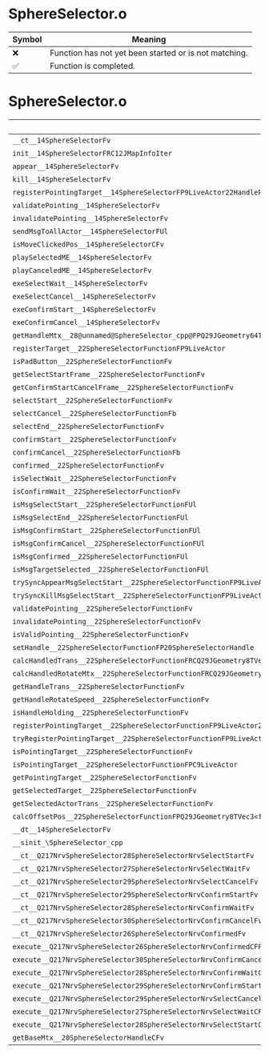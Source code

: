 # SphereSelector.o
| Symbol | Meaning 
| ------------- | ------------- 
| :x: | Function has not yet been started or is not matching. 
| :white_check_mark: | Function is completed. 


# SphereSelector.o
| Symbol | Decompiled? |
| ------------- | ------------- |
| `__ct__14SphereSelectorFv` | :x: |
| `init__14SphereSelectorFRC12JMapInfoIter` | :x: |
| `appear__14SphereSelectorFv` | :x: |
| `kill__14SphereSelectorFv` | :x: |
| `registerPointingTarget__14SphereSelectorFP9LiveActor22HandlePointingPriority` | :x: |
| `validatePointing__14SphereSelectorFv` | :x: |
| `invalidatePointing__14SphereSelectorFv` | :x: |
| `sendMsgToAllActor__14SphereSelectorFUl` | :x: |
| `isMoveClickedPos__14SphereSelectorCFv` | :x: |
| `playSelectedME__14SphereSelectorFv` | :x: |
| `playCanceledME__14SphereSelectorFv` | :x: |
| `exeSelectWait__14SphereSelectorFv` | :x: |
| `exeSelectCancel__14SphereSelectorFv` | :x: |
| `exeConfirmStart__14SphereSelectorFv` | :x: |
| `exeConfirmCancel__14SphereSelectorFv` | :x: |
| `getHandleMtx__28@unnamed@SphereSelector_cpp@FPQ29JGeometry64TPosition3<Q29JGeometry38TMatrix34<Q29JGeometry13SMatrix34C<f>>>` | :x: |
| `registerTarget__22SphereSelectorFunctionFP9LiveActor` | :x: |
| `isPadButton__22SphereSelectorFunctionFv` | :x: |
| `getSelectStartFrame__22SphereSelectorFunctionFv` | :x: |
| `getConfirmStartCancelFrame__22SphereSelectorFunctionFv` | :x: |
| `selectStart__22SphereSelectorFunctionFv` | :x: |
| `selectCancel__22SphereSelectorFunctionFb` | :x: |
| `selectEnd__22SphereSelectorFunctionFv` | :x: |
| `confirmStart__22SphereSelectorFunctionFv` | :x: |
| `confirmCancel__22SphereSelectorFunctionFb` | :x: |
| `confirmed__22SphereSelectorFunctionFv` | :x: |
| `isSelectWait__22SphereSelectorFunctionFv` | :x: |
| `isConfirmWait__22SphereSelectorFunctionFv` | :x: |
| `isMsgSelectStart__22SphereSelectorFunctionFUl` | :x: |
| `isMsgSelectEnd__22SphereSelectorFunctionFUl` | :x: |
| `isMsgConfirmStart__22SphereSelectorFunctionFUl` | :x: |
| `isMsgConfirmCancel__22SphereSelectorFunctionFUl` | :x: |
| `isMsgConfirmed__22SphereSelectorFunctionFUl` | :x: |
| `isMsgTargetSelected__22SphereSelectorFunctionFUl` | :x: |
| `trySyncAppearMsgSelectStart__22SphereSelectorFunctionFP9LiveActorUl` | :x: |
| `trySyncKillMsgSelectStart__22SphereSelectorFunctionFP9LiveActorUl` | :x: |
| `validatePointing__22SphereSelectorFunctionFv` | :x: |
| `invalidatePointing__22SphereSelectorFunctionFv` | :x: |
| `isValidPointing__22SphereSelectorFunctionFv` | :x: |
| `setHandle__22SphereSelectorFunctionFP20SphereSelectorHandle` | :x: |
| `calcHandledTrans__22SphereSelectorFunctionFRCQ29JGeometry8TVec3<f>PQ29JGeometry8TVec3<f>` | :x: |
| `calcHandledRotateMtx__22SphereSelectorFunctionFRCQ29JGeometry8TVec3<f>PQ29JGeometry64TPosition3<Q29JGeometry38TMatrix34<Q29JGeometry13SMatrix34C<f>>>` | :x: |
| `getHandleTrans__22SphereSelectorFunctionFv` | :x: |
| `getHandleRotateSpeed__22SphereSelectorFunctionFv` | :x: |
| `isHandleHolding__22SphereSelectorFunctionFv` | :x: |
| `registerPointingTarget__22SphereSelectorFunctionFP9LiveActor22HandlePointingPriority` | :x: |
| `tryRegisterPointingTarget__22SphereSelectorFunctionFP9LiveActor22HandlePointingPriority` | :x: |
| `isPointingTarget__22SphereSelectorFunctionFv` | :x: |
| `isPointingTarget__22SphereSelectorFunctionFPC9LiveActor` | :x: |
| `getPointingTarget__22SphereSelectorFunctionFv` | :x: |
| `getSelectedTarget__22SphereSelectorFunctionFv` | :x: |
| `getSelectedActorTrans__22SphereSelectorFunctionFv` | :x: |
| `calcOffsetPos__22SphereSelectorFunctionFPQ29JGeometry8TVec3<f>RCQ29JGeometry8TVec3<f>RCQ29JGeometry8TVec3<f>RCQ29JGeometry8TVec3<f>RCQ29JGeometry8TVec3<f>` | :x: |
| `__dt__14SphereSelectorFv` | :x: |
| `__sinit_\SphereSelector_cpp` | :white_check_mark: |
| `__ct__Q217NrvSphereSelector28SphereSelectorNrvSelectStartFv` | :white_check_mark: |
| `__ct__Q217NrvSphereSelector27SphereSelectorNrvSelectWaitFv` | :white_check_mark: |
| `__ct__Q217NrvSphereSelector29SphereSelectorNrvSelectCancelFv` | :white_check_mark: |
| `__ct__Q217NrvSphereSelector29SphereSelectorNrvConfirmStartFv` | :white_check_mark: |
| `__ct__Q217NrvSphereSelector28SphereSelectorNrvConfirmWaitFv` | :white_check_mark: |
| `__ct__Q217NrvSphereSelector30SphereSelectorNrvConfirmCancelFv` | :white_check_mark: |
| `__ct__Q217NrvSphereSelector26SphereSelectorNrvConfirmedFv` | :white_check_mark: |
| `execute__Q217NrvSphereSelector26SphereSelectorNrvConfirmedCFP5Spine` | :white_check_mark: |
| `execute__Q217NrvSphereSelector30SphereSelectorNrvConfirmCancelCFP5Spine` | :white_check_mark: |
| `execute__Q217NrvSphereSelector28SphereSelectorNrvConfirmWaitCFP5Spine` | :white_check_mark: |
| `execute__Q217NrvSphereSelector29SphereSelectorNrvConfirmStartCFP5Spine` | :white_check_mark: |
| `execute__Q217NrvSphereSelector29SphereSelectorNrvSelectCancelCFP5Spine` | :white_check_mark: |
| `execute__Q217NrvSphereSelector27SphereSelectorNrvSelectWaitCFP5Spine` | :white_check_mark: |
| `execute__Q217NrvSphereSelector28SphereSelectorNrvSelectStartCFP5Spine` | :white_check_mark: |
| `getBaseMtx__20SphereSelectorHandleCFv` | :x: |
